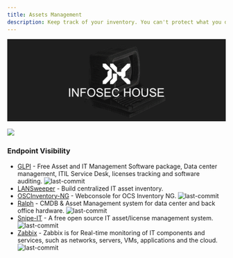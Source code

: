 ```yaml
---
title: Assets Management
description: Keep track of your inventory. You can't protect what you don't see.
---
```


![](/assets/headers/header-logo.png)

![](https://img.shields.io/badge/Tools%20%26%20Resources%20Available-6-757575?style=for-the-badge)

### Endpoint Visibility

* [GLPI](https://github.com/glpi-project/glpi) - Free Asset and IT Management Software package, Data center management, ITIL Service Desk, licenses tracking and software auditing. ![last-commit](https://img.shields.io/github/last-commit/glpi-project/glpi?style=flat)
* [LANSweeper](https://www.lansweeper.com/) - Build centralized IT asset inventory. 
* [OSCInventory-NG](https://github.com/OCSInventory-NG/OCSInventory-ocsreports) - Webconsole for OCS Inventory NG. ![last-commit](https://img.shields.io/github/last-commit/OCSInventory-NG/OCSInventory-ocsreports?style=flat)
* [Ralph](https://github.com/allegro/ralph) - CMDB & Asset Management system for data center and back office hardware. ![last-commit](https://img.shields.io/github/last-commit/allegro/ralph?style=flat)
* [Snipe-IT](https://github.com/snipe/snipe-it) - A free open source IT asset/license management system. ![last-commit](https://img.shields.io/github/last-commit/snipe/snipe-it?style=flat)
* [Zabbix](https://github.com/zabbix/zabbix) - Zabbix is for Real-time monitoring of IT components and services, such as networks, servers, VMs, applications and the cloud. ![last-commit](https://img.shields.io/github/last-commit/zabbix/zabbix?style=flat)